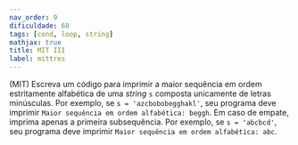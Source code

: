 ```yaml
---
nav_order: 9
dificuldade: 60
tags: [cond, loop, string]
mathjax: true
title: MIT III
label: mittres
---
```


(MIT) Escreva um código para imprimir a maior sequência em ordem estritamente alfabética de uma *string* `s` composta unicamente de letras minúsculas. Por exemplo, se `s = 'azcbobobegghakl'`, seu programa deve imprimir `Maior sequência em ordem alfabética: beggh`. Em caso de empate, imprima apenas a primeira subsequência. Por exemplo, se `s = 'abcbcd'`, seu programa deve imprimir `Maior sequência em ordem alfabética: abc`.
